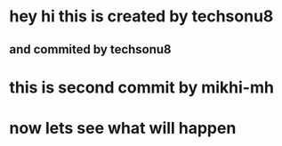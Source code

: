 # hey hi this is created by techsonu8
## and commited by techsonu8

# this is second commit by mikhi-mh

# now lets see what will happen

